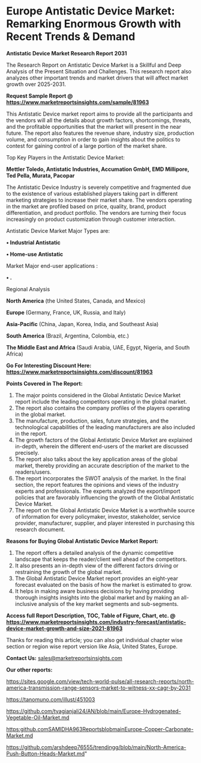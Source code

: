 # Europe Antistatic Device Market: Remarking Enormous Growth with Recent Trends & Demand

<strong>Antistatic Device Market Research Report 2031</strong>

The Research Report on Antistatic Device Market is a Skillful and Deep Analysis of the Present Situation and Challenges. This research report also analyzes other important trends and market drivers that will affect market growth over 2025-2031.

<strong>Request Sample Report @ <a href=https://www.marketreportsinsights.com/sample/81963>https://www.marketreportsinsights.com/sample/81963</a></strong>

This Antistatic Device market report aims to provide all the participants and the vendors will all the details about growth factors, shortcomings, threats, and the profitable opportunities that the market will present in the near future. The report also features the revenue share, industry size, production volume, and consumption in order to gain insights about the politics to contest for gaining control of a large portion of the market share.

Top Key Players in the Antistatic Device Market:

<strong>Mettler Toledo, Antistatic Industries, Accumation GmbH, EMD Millipore, Ted Pella, Murata, Pacopar</strong>

The Antistatic Device Industry is severely competitive and fragmented due to the existence of various established players taking part in different marketing strategies to increase their market share. The vendors operating in the market are profiled based on price, quality, brand, product differentiation, and product portfolio. The vendors are turning their focus increasingly on product customization through customer interaction.

Antistatic Device Market Major Types are:

<strong>• Industrial Antistatic

• Home-use Antistatic</strong>

Market Major end-user applications :

<strong>• .</strong>

Regional Analysis

</u><strong><b>North America</b></strong> (the United States, Canada, and Mexico)

<strong><b>Europe </b></strong>(Germany, France, UK, Russia, and Italy)

<strong><b>Asia-Pacific</b></strong> (China, Japan, Korea, India, and Southeast Asia)

<strong><b>South America</b></strong> (Brazil, Argentina, Colombia, etc.)

<strong><b>The Middle East and Africa</b></strong> (Saudi Arabia, UAE, Egypt, Nigeria, and South Africa)

<strong>Go For Interesting Discount Here: <a href=https://www.marketreportsinsights.com/discount/81963>https://www.marketreportsinsights.com/discount/81963</a></strong>

<strong>Points Covered in The Report:</strong>
<ol>
  <li>The major points considered in the Global Antistatic Device Market report include the leading competitors operating in the global market.</li>
  <li>The report also contains the company profiles of the players operating in the global market.</li>
  <li>The manufacture, production, sales, future strategies, and the technological capabilities of the leading manufacturers are also included in the report.</li>
  <li>The growth factors of the Global Antistatic Device Market are explained in-depth, wherein the different end-users of the market are discussed precisely.</li>
  <li>The report also talks about the key application areas of the global market, thereby providing an accurate description of the market to the readers/users.</li>
  <li>The report incorporates the SWOT analysis of the market. In the final section, the report features the opinions and views of the industry experts and professionals. The experts analyzed the export/import policies that are favorably influencing the growth of the Global Antistatic Device Market.</li>
  <li>The report on the Global Antistatic Device Market is a worthwhile source of information for every policymaker, investor, stakeholder, service provider, manufacturer, supplier, and player interested in purchasing this research document.</li>
</ol>
<strong>Reasons for Buying Global Antistatic Device Market Report:</strong>

<ol>
  <li>The report offers a detailed analysis of the dynamic competitive landscape that keeps the reader/client well ahead of the competitors.</li>
  <li>It also presents an in-depth view of the different factors driving or restraining the growth of the global market.</li>
  <li>The Global Antistatic Device Market report provides an eight-year forecast evaluated on the basis of how the market is estimated to grow.</li>
  <li>It helps in making aware business decisions by having providing thorough insights insights into the global market and by making an all-inclusive analysis of the key market segments and sub-segments.</li>
</ol>
<strong>Access full Report Description, TOC, Table of Figure, Chart, etc. @ <a href=https://www.marketreportsinsights.com/industry-forecast/antistatic-device-market-growth-and-size-2021-81963>https://www.marketreportsinsights.com/industry-forecast/antistatic-device-market-growth-and-size-2021-81963</a></strong>


Thanks for reading this article; you can also get individual chapter wise section or region wise report version like Asia, United States, Europe.

<strong>Contact Us:</strong>
sales@marketreportsinsights.com

<strong>Our other reports:</strong>

<a href=https://sites.google.com/view/tech-world-pulse/all-research-reports/north-america-transmission-range-sensors-market-to-witness-xx-cagr-by-2031>https://sites.google.com/view/tech-world-pulse/all-research-reports/north-america-transmission-range-sensors-market-to-witness-xx-cagr-by-2031</a>

<a href=https://tanomuno.com/illust/451003>https://tanomuno.com/illust/451003</a>

<a href=https://github.com/tyagianjali24/AN/blob/main/Europe-Hydrogenated-Vegetable-Oil-Market.md>https://github.com/tyagianjali24/AN/blob/main/Europe-Hydrogenated-Vegetable-Oil-Market.md</a>

<a href=https:github.comSAMIDHA963ReportsblobmainEurope-Copper-Carbonate-Market.md>https:github.comSAMIDHA963ReportsblobmainEurope-Copper-Carbonate-Market.md</a>

<a href=https://github.com/arshdeep76555/trendingg/blob/main/North-America-Push-Button-Heads-Market.md>https://github.com/arshdeep76555/trendingg/blob/main/North-America-Push-Button-Heads-Market.md</a>"

